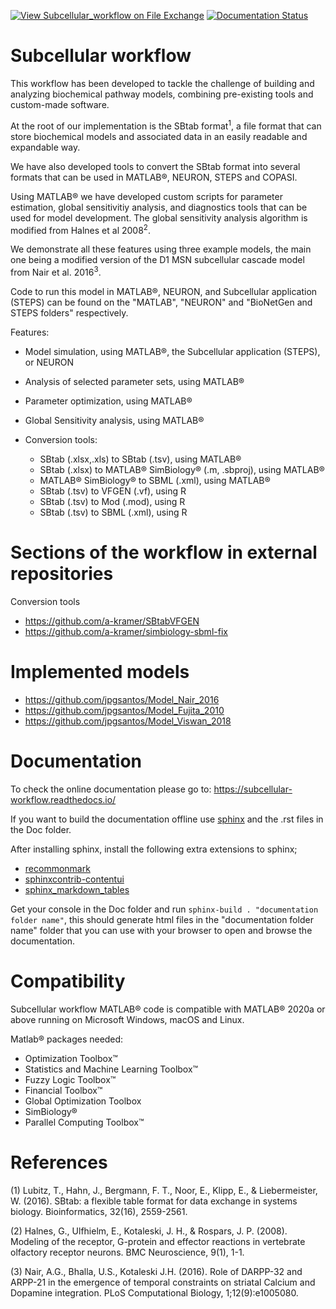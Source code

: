 [![View Subcellular_workflow on File Exchange](https://www.mathworks.com/matlabcentral/images/matlab-file-exchange.svg)](https://se.mathworks.com/matlabcentral/fileexchange/89293-subcellular_workflow) [![Documentation Status](https://readthedocs.org/projects/subcellular-workflow/badge/?version=doc_update)](https://subcellular-workflow.readthedocs.io/en/doc_update/?badge=doc_update)

Subcellular workflow
====================

This workflow has been developed to tackle the challenge of building and analyzing biochemical pathway models, combining pre-existing tools and custom-made software.

At the root of our implementation is the SBtab format<sup>1</sup>, a file format that can store biochemical models and associated data in an easily readable and expandable way.

We have also developed tools to convert the SBtab format into several formats that can be used in MATLAB&reg;, NEURON, STEPS and COPASI.

Using MATLAB&reg; we have developed custom scripts for parameter estimation, global sensitivitiy analysis, and diagnostics tools that can be used for model development. The global sensitivity analysis algorithm is modified from Halnes et al 2008<sup>2</sup>.


We demonstrate all these features using three example models, the main one being a modified version of the D1 MSN subcellular cascade model from Nair et al. 2016<sup>3</sup>.

Code to run this model in MATLAB&reg;, NEURON, and Subcellular application (STEPS) can be found on the "MATLAB", "NEURON" and "BioNetGen and STEPS folders" respectively.

Features:

* Model simulation, using MATLAB&reg;,  the Subcellular application (STEPS), or NEURON
* Analysis of selected parameter sets, using MATLAB&reg;
* Parameter optimization, using MATLAB&reg;
* Global Sensitivity analysis, using MATLAB&reg;
* Conversion tools:

  * SBtab (.xlsx,.xls) to SBtab (.tsv), using MATLAB&reg;
  * SBtab (.xlsx) to MATLAB&reg; SimBiology&reg; (.m, .sbproj), using MATLAB&reg;
  * MATLAB&reg; SimBiology&reg; to SBML (.xml), using MATLAB&reg;
  * SBtab (.tsv) to VFGEN (.vf), using R
  * SBtab (.tsv) to Mod (.mod), using R
  * SBtab (.tsv) to SBML (.xml), using R
  
# Sections of the workflow in external repositories

Conversion tools

* https://github.com/a-kramer/SBtabVFGEN
* https://github.com/a-kramer/simbiology-sbml-fix

# Implemented models

* https://github.com/jpgsantos/Model_Nair_2016
* https://github.com/jpgsantos/Model_Fujita_2010
* https://github.com/jpgsantos/Model_Viswan_2018

# Documentation

To check the online documentation please go to: https://subcellular-workflow.readthedocs.io/

If you want to build the documentation offline use [sphinx](https://www.sphinx-doc.org/en/master/) and the .rst files in the Doc folder.

After installing sphinx, install the following extra extensions to sphinx;

* [recommonmark](https://recommonmark.readthedocs.io/)
* [sphinxcontrib-contentui](https://sphinxcontrib-contentui.readthedocs.io/en/latest/installation.html)
* [sphinx_markdown_tables](https://pypi.org/project/sphinx-markdown-tables/)

Get your console in the Doc folder and run `sphinx-build . "documentation folder name"`, this should generate html files in the "documentation folder name" folder that you can use with your browser to open and browse the documentation.

# Compatibility

Subcellular workflow MATLAB&reg; code is compatible with MATLAB&reg; 2020a or above running on Microsoft Windows, macOS and Linux.

Matlab&reg; packages needed:

  * Optimization Toolbox&trade;
  * Statistics and Machine Learning Toolbox&trade;
  * Fuzzy Logic Toolbox&trade;
  * Financial Toolbox&trade;
  * Global Optimization Toolbox
  * SimBiology&reg;
  * Parallel Computing Toolbox&trade;

# References

(1) Lubitz, T., Hahn, J., Bergmann, F. T., Noor, E., Klipp, E., & Liebermeister, W. (2016). SBtab: a flexible table format for data exchange in systems biology. Bioinformatics, 32(16), 2559-2561.

(2) Halnes, G., Ulfhielm, E., Kotaleski, J. H., & Rospars, J. P. (2008). Modeling of the receptor, G-protein and effector reactions in vertebrate olfactory receptor neurons. BMC Neuroscience, 9(1), 1-1.

(3) Nair, A.G., Bhalla, U.S., Kotaleski J.H. (2016). Role of DARPP-32 and ARPP-21 in the emergence of temporal constraints on striatal Calcium and Dopamine integration. PLoS Computational Biology, 1;12(9):e1005080. 
